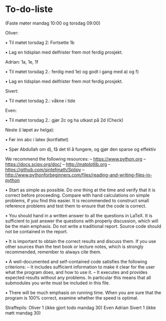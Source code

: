 # To-do-liste
(Faste møter mandag 10:00 og torsdag 09:00)

Oliver: 

• Til møtet torsdag 2: Fortsette 1b

• Lag en tidsplan med delfrister frem mot ferdig prosjekt. 

Adrian: 1a, 1e, 1f

• Til møtet torsdag 2.: ferdig med 1e) og godt i gang med a) og f)

• Lag en tidsplan med delfrister frem mot ferdig prosjekt. 

Sivert:

• Til møtet torsdag 2.: våkne i tide

Even: 

• Til møtet torsdag 2.: gjør 2c og ha utkast på 2d (Check)

Neste (i løpet av helga): 

• Før inn abc i latex (kortfattet)

• Spør Abdullah om d), få det til å fungere, og gjør den sparse og effektiv

 We recommend the following resources:
– https://www.python.org
– https://docs.scipy.org/doc/
– http://matplotlib.org
– https://github.com/sintefmath/Splipy
– http://www.pythonforbeginners.com/files/reading-and-writing-files-in-python

• Start as simple as possible. Do one thing at the time and verify that it is correct
before proceeding. Compare with hand calculations on simple problems, if you find
this easier. It is recommended to construct small reference problems and test them
to ensure that the code is correct.

• You should hand in a written answer to all the questions in LaTeX. It is sufficient to
just answer the questions with properly discussion, which will be the main emphasis.
Do not write a traditional report. Source code should not be contained in the report.

• It is important to obtain the correct results and discuss them. If you use other sources
than the text book or lecture notes, which is strongly recommended, remember to
always cite them.

• A well-documented and self-contained code satisfies the following criterions:
– It includes sufficient information to make it clear for the user what the program
does, and how to use it.
– It executes and provides expected results without any problems. In particular
this means that all submodules you write must be included in this file.

• There will be much emphasis on running time. When you are sure that the program
is 100% correct, examine whether the speed is optimal.

Straffepils: 
Oliver 1 (ikke gjort todo mandag 30)
Even 
Adrian 
Sivert 1 (ikke møtt mandag 30)
